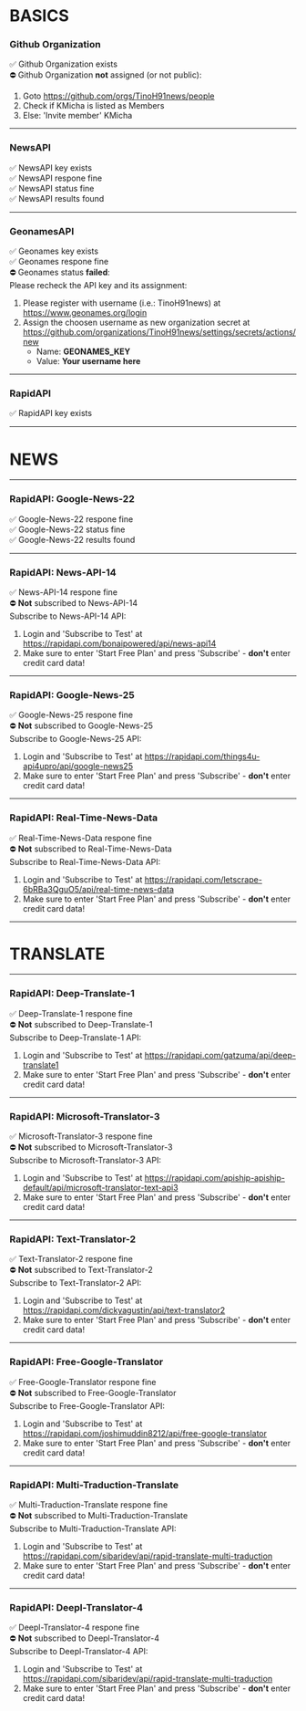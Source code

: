 # BASICS  
### Github Organization  
:white_check_mark: Github Organization exists  
:no_entry: Github Organization **not** assigned (or not public):  
1. Goto https://github.com/orgs/TinoH91news/people  
2. Check if KMicha is listed as Members  
3. Else: 'Invite member' KMicha  

---
  
### NewsAPI  
:white_check_mark: NewsAPI key exists  
:white_check_mark: NewsAPI respone fine  
:white_check_mark: NewsAPI status fine  
:white_check_mark: NewsAPI results found  

---
  
### GeonamesAPI  
:white_check_mark: Geonames key exists  
:white_check_mark: Geonames respone fine  
:no_entry: Geonames status **failed**:  
Please recheck the API key and its assignment:  
1. Please register with username (i.e.: TinoH91news) at https://www.geonames.org/login  
2. Assign the choosen username as new organization secret at https://github.com/organizations/TinoH91news/settings/secrets/actions/new  
   * Name:  **GEONAMES_KEY**   
   * Value: **Your username here**   

---
  
### RapidAPI  
:white_check_mark: RapidAPI key exists  

---
  
# NEWS  

---
  
### RapidAPI: Google-News-22  
:white_check_mark: Google-News-22 respone fine  
:white_check_mark: Google-News-22 status fine  
:white_check_mark: Google-News-22 results found  

---
  
### RapidAPI: News-API-14  
:white_check_mark: News-API-14 respone fine  
:no_entry: **Not** subscribed to News-API-14  
Subscribe to News-API-14 API:  
1. Login and 'Subscribe to Test' at https://rapidapi.com/bonaipowered/api/news-api14  
2. Make sure to enter 'Start Free Plan' and press 'Subscribe' - **don't** enter credit card data!  
   

---
  
### RapidAPI: Google-News-25  
:white_check_mark: Google-News-25 respone fine  
:no_entry: **Not** subscribed to Google-News-25  
Subscribe to Google-News-25 API:  
1. Login and 'Subscribe to Test' at https://rapidapi.com/things4u-api4upro/api/google-news25  
2. Make sure to enter 'Start Free Plan' and press 'Subscribe' - **don't** enter credit card data!  
   

---
  
### RapidAPI: Real-Time-News-Data  
:white_check_mark: Real-Time-News-Data respone fine  
:no_entry: **Not** subscribed to Real-Time-News-Data  
Subscribe to Real-Time-News-Data API:  
1. Login and 'Subscribe to Test' at https://rapidapi.com/letscrape-6bRBa3QguO5/api/real-time-news-data  
2. Make sure to enter 'Start Free Plan' and press 'Subscribe' - **don't** enter credit card data!  
   

---
  
# TRANSLATE  

---
  
### RapidAPI: Deep-Translate-1  
:white_check_mark: Deep-Translate-1 respone fine  
:no_entry: **Not** subscribed to Deep-Translate-1  
Subscribe to Deep-Translate-1 API:  
1. Login and 'Subscribe to Test' at https://rapidapi.com/gatzuma/api/deep-translate1  
2. Make sure to enter 'Start Free Plan' and press 'Subscribe' - **don't** enter credit card data!  
   

---
  
### RapidAPI: Microsoft-Translator-3  
:white_check_mark: Microsoft-Translator-3 respone fine  
:no_entry: **Not** subscribed to Microsoft-Translator-3  
Subscribe to Microsoft-Translator-3 API:  
1. Login and 'Subscribe to Test' at https://rapidapi.com/apiship-apiship-default/api/microsoft-translator-text-api3  
2. Make sure to enter 'Start Free Plan' and press 'Subscribe' - **don't** enter credit card data!  
   

---
  
### RapidAPI: Text-Translator-2  
:white_check_mark: Text-Translator-2 respone fine  
:no_entry: **Not** subscribed to Text-Translator-2  
Subscribe to Text-Translator-2 API:  
1. Login and 'Subscribe to Test' at https://rapidapi.com/dickyagustin/api/text-translator2  
2. Make sure to enter 'Start Free Plan' and press 'Subscribe' - **don't** enter credit card data!  
   

---
  
### RapidAPI: Free-Google-Translator  
:white_check_mark: Free-Google-Translator respone fine  
:no_entry: **Not** subscribed to Free-Google-Translator  
Subscribe to Free-Google-Translator API:  
1. Login and 'Subscribe to Test' at https://rapidapi.com/joshimuddin8212/api/free-google-translator  
2. Make sure to enter 'Start Free Plan' and press 'Subscribe' - **don't** enter credit card data!  
   

---
  
### RapidAPI: Multi-Traduction-Translate  
:white_check_mark: Multi-Traduction-Translate respone fine  
:no_entry: **Not** subscribed to Multi-Traduction-Translate  
Subscribe to Multi-Traduction-Translate API:  
1. Login and 'Subscribe to Test' at https://rapidapi.com/sibaridev/api/rapid-translate-multi-traduction  
2. Make sure to enter 'Start Free Plan' and press 'Subscribe' - **don't** enter credit card data!  
   

---
  
### RapidAPI: Deepl-Translator-4  
:white_check_mark: Deepl-Translator-4 respone fine  
:no_entry: **Not** subscribed to Deepl-Translator-4  
Subscribe to Deepl-Translator-4 API:  
1. Login and 'Subscribe to Test' at https://rapidapi.com/sibaridev/api/rapid-translate-multi-traduction  
2. Make sure to enter 'Start Free Plan' and press 'Subscribe' - **don't** enter credit card data!  
   
